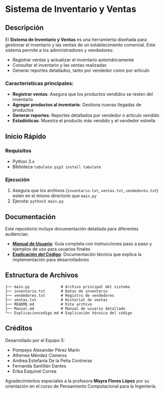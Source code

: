 # Sistema de Inventario y Ventas

## Descripción
El **Sistema de Inventario y Ventas** es una herramienta diseñada para gestionar el inventario y las ventas de un establecimiento comercial. Este sistema permite a los administradores y vendedores:
- Registrar ventas y actualizar el inventario automáticamente
- Consultar el inventario y las ventas realizadas
- Generar reportes detallados, tanto por vendedor como por artículo

### Características principales:
- **Registrar ventas**: Asegura que los productos vendidos se resten del inventario
- **Agregar productos al inventario**: Gestiona nuevas llegadas de productos
- **Generar reportes**: Reportes detallados por vendedor o artículo vendido
- **Estadísticas**: Muestra el producto más vendido y el vendedor estrella

## Inicio Rápido

### Requisitos
- Python 3.x
- Biblioteca `tabulate`: `pip3 install tabulate`

### Ejecución
1. Asegura que los archivos (`inventario.txt`, `ventas.txt`, `vendedores.txt`) estén en el mismo directorio que `main.py`
2. Ejecuta: `python3 main.py`

## Documentación

Este repositorio incluye documentación detallada para diferentes audiencias:

- [**Manual de Usuario**](./doc/explicacion_codigo.md): Guía completa con instrucciones paso a paso y ejemplos de uso para usuarios finales
- [**Explicación del Código**](./doc/manual.md): Documentación técnica que explica la implementación para desarrolladores

## Estructura de Archivos
```
├── main.py              # Archivo principal del sistema
├── inventario.txt       # Datos de inventario
├── vendedores.txt       # Registro de vendedores
├── ventas.txt           # Historial de ventas
├── README.md            # Este archivo
├── Manual.md            # Manual de usuario detallado
└── Explicacioncodigo.md # Explicación técnica del código
```

## Créditos
Desarrollado por el Equipo 5:
- Pompeyo Alexander Pérez Marín
- Athenea Méndez Cisneros
- Andrea Estefanía De la Peña Contreras
- Fernanda Santillán Dantes
- Erika Esquivel Correa

Agradecimientos especiales a la profesora **Mayra Flores López** por su orientación en el curso de Pensamiento Computacional para la Ingeniería.
